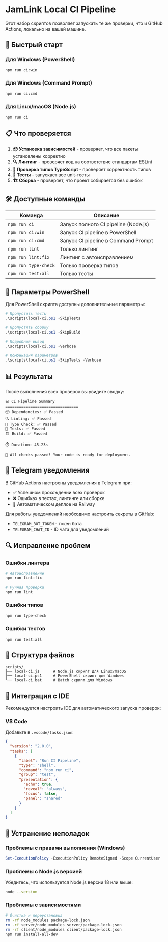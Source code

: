 # JamLink Local CI Pipeline

Этот набор скриптов позволяет запускать те же проверки, что и GitHub Actions, локально на вашей машине.

## 🚀 Быстрый старт

### Для Windows (PowerShell)
```powershell
npm run ci:win
```

### Для Windows (Command Prompt)
```cmd
npm run ci:cmd
```

### Для Linux/macOS (Node.js)
```bash
npm run ci
```

## 📋 Что проверяется

1. **📦 Установка зависимостей** - проверяет, что все пакеты установлены корректно
2. **🔍 Линтинг** - проверяет код на соответствие стандартам ESLint
3. **🔧 Проверка типов TypeScript** - проверяет корректность типов
4. **🧪 Тесты** - запускает все unit-тесты
5. **🏗️ Сборка** - проверяет, что проект собирается без ошибок

## 🛠️ Доступные команды

| Команда | Описание |
|---------|----------|
| `npm run ci` | Запуск полного CI pipeline (Node.js) |
| `npm run ci:win` | Запуск CI pipeline в PowerShell |
| `npm run ci:cmd` | Запуск CI pipeline в Command Prompt |
| `npm run lint` | Только линтинг |
| `npm run lint:fix` | Линтинг с автоисправлением |
| `npm run type-check` | Только проверка типов |
| `npm run test:all` | Только тесты |

## 🔧 Параметры PowerShell

Для PowerShell скрипта доступны дополнительные параметры:

```powershell
# Пропустить тесты
.\scripts\local-ci.ps1 -SkipTests

# Пропустить сборку
.\scripts\local-ci.ps1 -SkipBuild

# Подробный вывод
.\scripts\local-ci.ps1 -Verbose

# Комбинация параметров
.\scripts\local-ci.ps1 -SkipTests -Verbose
```

## 📊 Результаты

После выполнения всех проверок вы увидите сводку:

```
📊 CI Pipeline Summary
================================
📦 Dependencies: ✅ Passed
🔍 Linting: ✅ Passed
🔧 Type Check: ✅ Passed
🧪 Tests: ✅ Passed
🏗️ Build: ✅ Passed

⏱️ Duration: 45.23s

🎉 All checks passed! Your code is ready for deployment.
```

## 🚨 Telegram уведомления

В GitHub Actions настроены уведомления в Telegram при:
- ✅ Успешном прохождении всех проверок
- ❌ Ошибках в тестах, линтинге или сборке
- 🚀 Автоматическом деплое на Railway

Для работы уведомлений необходимо настроить секреты в GitHub:
- `TELEGRAM_BOT_TOKEN` - токен бота
- `TELEGRAM_CHAT_ID` - ID чата для уведомлений

## 🔍 Исправление проблем

### Ошибки линтера
```bash
# Автоисправление
npm run lint:fix

# Ручная проверка
npm run lint
```

### Ошибки типов
```bash
npm run type-check
```

### Ошибки тестов
```bash
npm run test:all
```

## 📁 Структура файлов

```
scripts/
├── local-ci.js      # Node.js скрипт для Linux/macOS
├── local-ci.ps1     # PowerShell скрипт для Windows
└── local-ci.bat     # Batch скрипт для Windows
```

## 🤝 Интеграция с IDE

Рекомендуется настроить IDE для автоматического запуска проверок:

### VS Code
Добавьте в `.vscode/tasks.json`:
```json
{
  "version": "2.0.0",
  "tasks": [
    {
      "label": "Run CI Pipeline",
      "type": "shell",
      "command": "npm run ci",
      "group": "test",
      "presentation": {
        "echo": true,
        "reveal": "always",
        "focus": false,
        "panel": "shared"
      }
    }
  ]
}
```

## 🐛 Устранение неполадок

### Проблемы с правами выполнения (Windows)
```powershell
Set-ExecutionPolicy -ExecutionPolicy RemoteSigned -Scope CurrentUser
```

### Проблемы с Node.js версией
Убедитесь, что используется Node.js версии 18 или выше:
```bash
node --version
```

### Проблемы с зависимостями
```bash
# Очистка и переустановка
rm -rf node_modules package-lock.json
rm -rf server/node_modules server/package-lock.json
rm -rf client/node_modules client/package-lock.json
npm run install-all-dev
```
